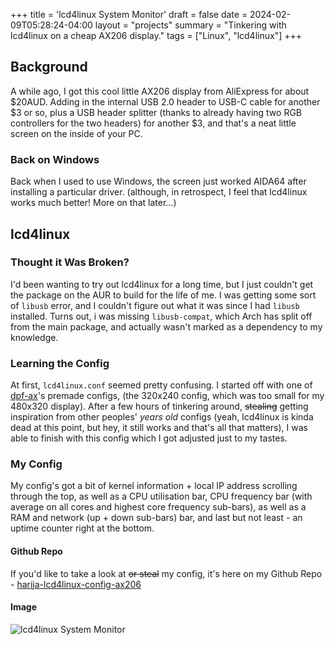 +++
title = 'lcd4linux System Monitor'
draft = false
date = 2024-02-09T05:28:24-04:00
layout = "projects"
summary = "Tinkering with lcd4linux on a cheap AX206 display."
tags = ["Linux", "lcd4linux"]
+++
## Background
A while ago, I got this cool little AX206 display from AliExpress for about $20AUD. Adding in the internal USB 2.0 header to USB-C cable for another $3 or so, plus a USB header splitter (thanks to already having two RGB controllers for the two headers) for another $3, and that's a neat little screen on the inside of your PC.

### Back on Windows
Back when I used to use Windows, the screen just worked AIDA64 after installing a particular driver. (although, in retrospect, I feel that lcd4linux works much better! More on that later...)

## lcd4linux
### Thought it Was Broken?
I'd been wanting to try out lcd4linux for a long time, but I just couldn't get the package on the AUR to build for the life of me. I was getting some sort of `libusb` error, and I couldn't figure out what it was since I had `libusb` installed. Turns out, i was missing `libusb-compat`, which Arch has split off from the main package, and actually wasn't marked as a dependency to my knowledge.

### Learning the Config
At first, `lcd4linux.conf` seemed pretty confusing. I started off with one of [dpf-ax](https://github.com/dreamlayers/dpf-ax)'s premade configs, (the 320x240 config, which was too small for my 480x320 display). After a few hours of tinkering around, ~~stealing~~ getting inspiration from other peoples' *years old* configs (yeah, lcd4linux is kinda dead at this point, but hey, it still works and that's all that matters), I was able to finish with this config which I got adjusted just to my tastes.

### My Config
My config's got a bit of kernel information + local IP address scrolling through the top, as well as a CPU utilisation bar, CPU frequency bar (with average on all cores and highest core frequency sub-bars), as well as a RAM and network (up + down sub-bars) bar, and last but not least - an uptime counter right at the bottom. 

#### Github Repo
If you'd like to take a look at ~~or steal~~ my config, it's here on my Github Repo - [harija-lcd4linux-config-ax206](https://github.com/harrythezomby/harija-lcd4linux-config-ax206)

#### Image
![lcd4linux System Monitor](/img/pc/lcd4linux.png)